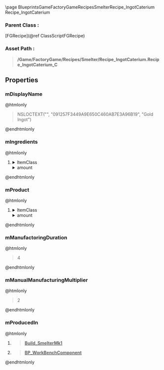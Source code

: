 \page BlueprintsGameFactoryGameRecipesSmelterRecipe_IngotCaterium Recipe_IngotCaterium
### Parent Class :
[FGRecipe](@ref ClassScriptFGRecipe)
### Asset Path :
<b><blockquote>/Game/FactoryGame/Recipes/Smelter/Recipe_IngotCaterium.Recipe_IngotCaterium_C</blockquote></b>
## Properties

### mDisplayName
@htmlonly
<blockquote>NSLOCTEXT("", "091257F3449A9E650C460AB7E3A96B19", "Gold Ingot")</blockquote>
@endhtmlonly

### mIngredients
@htmlonly
<ol>
<li>
<details>
 <summary>ItemClass</summary>
<b><a href="_blueprints_game_factory_game_resource_raw_resources_ore_gold_desc__ore_gold.html"><blockquote>Desc_OreGold</blockquote></a></b>
</details>
<details>
 <summary>amount</summary>
<blockquote>3</blockquote>
</details>
</li>
</ol>
@endhtmlonly

### mProduct
@htmlonly
<ol>
<li>
<details>
 <summary>ItemClass</summary>
<b><a href="_blueprints_game_factory_game_resource_parts_gold_ingot_desc__gold_ingot.html"><blockquote>Desc_GoldIngot</blockquote></a></b>
</details>
<details>
 <summary>amount</summary>
<blockquote>1</blockquote>
</details>
</li>
</ol>
@endhtmlonly

### mManufactoringDuration
@htmlonly
<blockquote>4</blockquote>
@endhtmlonly

### mManualManufacturingMultiplier
@htmlonly
<blockquote>2</blockquote>
@endhtmlonly

### mProducedIn
@htmlonly
<ol>
<li>
<b><a href="_blueprints_game_factory_game_buildable_factory_smelter_mk1_build__smelter_mk1.html"><blockquote>Build_SmelterMk1</blockquote></a></b>
</li>
<li>
<b><a href="_blueprints_game_factory_game_buildable-shared_work_bench_b_p__work_bench_component.html"><blockquote>BP_WorkBenchComponent</blockquote></a></b>
</li>
</ol>
@endhtmlonly

